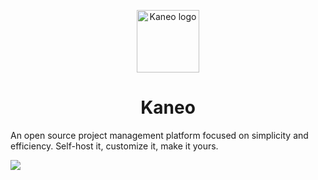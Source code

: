 <p align="center">
  <a href="https://github.com/kaneo-app/app">
    <img src="https://github.com/kaneo-app/app/raw/main/assets/logo.svg" alt="Kaneo logo" width="100" />
  </a>
</p>
<h1 align="center">Kaneo</h1>

An open source project management platform focused on simplicity and efficiency. Self-host it, customize it, make it yours.

<img src="https://github.com/kaneo-app/app/raw/main/assets/cover-image.png">
